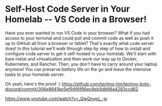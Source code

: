 # Self-Host Code Server in Your Homelab -- VS Code in a Browser!

Have you ever wanted to run VS Code in your browser?  What if you had access to your terminal and could pull and commit code as well as push it up to GitHub all from a browser or tablet?  That's exactly what code server does!  In this tutorial we'll walk through step by step of how to install and configure code server to get it self-hosted in your homelab.  We'll start with bare metal and virtualization and then work our way up to Docker, Kubernetes, and Rancher.  Then, you don't have to carry around your laptop anymore! You can preserve battery life on the go and leave the intensive tasks to your homelab server. 

Oh yeah, here's the proof :) https://github.com/techno-tim/techno-boto-discord/commit/306e8941be5ef94f6f66ec8eb9db66a4283ccd82

https://www.youtube.com/watch?v=_QwQnyoz_-w